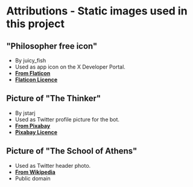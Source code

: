 # Attributions - Static images used in this project

## "Philosopher free icon"

- By juicy_fish
- Used as app icon on the X Developer Portal.
- **[From Flaticon](https://www.flaticon.com/free-icon/philosopher_6981492)**
- **[Flaticon Licence](https://www.freepikcompany.com/legal#nav-flaticon)**

## Picture of "The Thinker"

- By jstarj
- Used as Twitter profile picture for the bot.
- **[From Pixabay](https://pixabay.com/photos/the-thinker-rodin-paris-sculpture-692959/)**
- **[Pixabay Licence](https://pixabay.com/service/license-summary/)**

## Picture of "The School of Athens"

- Used as Twitter header photo.
- **[From Wikipedia](https://en.wikipedia.org/wiki/File:%22The_School_of_Athens%22_by_Raffaello_Sanzio_da_Urbino.jpg)**
- Public domain
